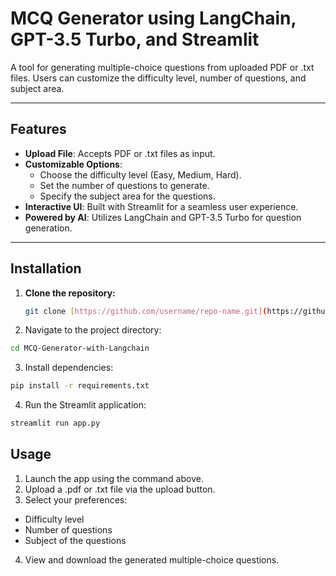 # **MCQ Generator using LangChain, GPT-3.5 Turbo, and Streamlit**

A tool for generating multiple-choice questions from uploaded PDF or .txt files. Users can customize the difficulty level, number of questions, and subject area.

---

## **Features**
- **Upload File**: Accepts PDF or .txt files as input.
- **Customizable Options**: 
  - Choose the difficulty level (Easy, Medium, Hard).
  - Set the number of questions to generate.
  - Specify the subject area for the questions.
- **Interactive UI**: Built with Streamlit for a seamless user experience.
- **Powered by AI**: Utilizes LangChain and GPT-3.5 Turbo for question generation.

---

## **Installation**

1. **Clone the repository:**
   ```bash
   git clone [https://github.com/username/repo-name.git](https://github.com/dibahk/MCQ-Generator-with-Langchain.git)

2. Navigate to the project directory:
  ```bash
  cd MCQ-Generator-with-Langchain
```
3. Install dependencies:
```bash
pip install -r requirements.txt
```
4. Run the Streamlit application:
```bash
streamlit run app.py
```
## **Usage**
1. Launch the app using the command above.
2. Upload a .pdf or .txt file via the upload button.
3. Select your preferences:
- Difficulty level
- Number of questions
- Subject of the questions
4. View and download the generated multiple-choice questions.
